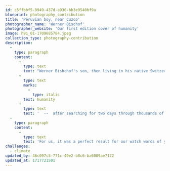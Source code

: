 ```yaml
---
id: c5ffbbf5-0949-437d-a936-bb3e9540bf9a
blueprint: photography_contribution
title: 'Peruvian boy, near Cuzco'
photographer_name: 'Werner Bischof'
photographer_website: 'Our first edition cover of humanity'
image: h91_01-1709685784.jpeg
collection_type: photography-contribution
description:
  -
    type: paragraph
    content:
      -
        type: text
        text: "Werner Bishchof's son, then living in his native Switzerland, told THI that he was proud and delighted that we had chosen his father's image of this Peruvian boy as the first cover of our journal, "
      -
        type: text
        marks:
          -
            type: italic
        text: humanity
      -
        type: text
        text: '  --  after searching for two days through thousands of files at Magnum Photos in New York City. '
  -
    type: paragraph
    content:
      -
        type: text
        text: 'For us, it was a perfect result for our watch words of youth, travel, optimism, and independence. It holds an innately positive feeling about the journey and the moment, and it had the bonus of music. We happily chose to print it without the usual magazine overlay, not wanting to compromise its eloquence.   TB'
challenges:
  - climate
updated_by: 46c097c5-771c-49e2-b8c6-ba6009ae7172
updated_at: 1717721501
---
```

